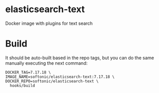 # elasticsearch-text

Docker image with plugins for text search

# Build

It should be auto-built based in the repo tags, but you can do the same manually executing the next command:

```shell
DOCKER_TAG=7.17.18 \
IMAGE_NAME=softonic/elasticsearch-text:7.17.18 \
DOCKER_REPO=softonic/elasticsearch-text \
  hooks/build
```
